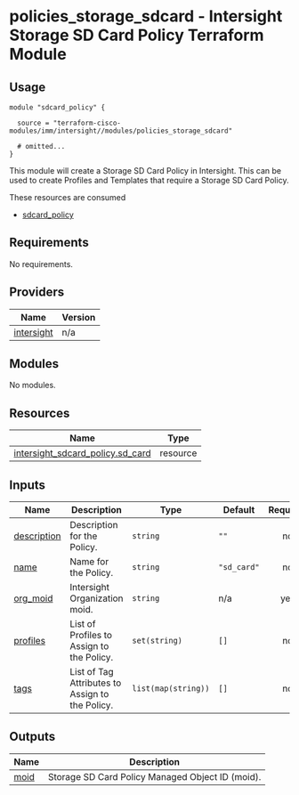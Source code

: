 # policies_storage_sdcard - Intersight Storage SD Card Policy Terraform Module

## Usage

```hcl
module "sdcard_policy" {

  source = "terraform-cisco-modules/imm/intersight//modules/policies_storage_sdcard"

  # omitted...
}
```

This module will create a Storage SD Card Policy in Intersight.  This can be used to create Profiles and Templates that require a Storage SD Card Policy.  

These resources are consumed

* [sdcard_policy](https://registry.terraform.io/providers/CiscoDevNet/intersight/latest/docs/resources/sdcard_policy)

<!-- BEGINNING OF PRE-COMMIT-TERRAFORM DOCS HOOK -->
## Requirements

No requirements.

## Providers

| Name | Version |
|------|---------|
| <a name="provider_intersight"></a> [intersight](#provider\_intersight) | n/a |

## Modules

No modules.

## Resources

| Name | Type |
|------|------|
| [intersight_sdcard_policy.sd_card](https://registry.terraform.io/providers/CiscoDevNet/intersight/latest/docs/resources/sdcard_policy) | resource |

## Inputs

| Name | Description | Type | Default | Required |
|------|-------------|------|---------|:--------:|
| <a name="input_description"></a> [description](#input\_description) | Description for the Policy. | `string` | `""` | no |
| <a name="input_name"></a> [name](#input\_name) | Name for the Policy. | `string` | `"sd_card"` | no |
| <a name="input_org_moid"></a> [org\_moid](#input\_org\_moid) | Intersight Organization moid. | `string` | n/a | yes |
| <a name="input_profiles"></a> [profiles](#input\_profiles) | List of Profiles to Assign to the Policy. | `set(string)` | `[]` | no |
| <a name="input_tags"></a> [tags](#input\_tags) | List of Tag Attributes to Assign to the Policy. | `list(map(string))` | `[]` | no |

## Outputs

| Name | Description |
|------|-------------|
| <a name="output_moid"></a> [moid](#output\_moid) | Storage SD Card Policy Managed Object ID (moid). |
<!-- END OF PRE-COMMIT-TERRAFORM DOCS HOOK -->
